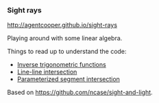 ### Sight rays

http://agentcooper.github.io/sight-rays

Playing around with some linear algebra.

Things to read up to understand the code:

- [Inverse trigonometric functions](https://en.wikipedia.org/wiki/Inverse_trigonometric_functions)
- [Line-line intersection](https://en.wikipedia.org/wiki/Line%E2%80%93line_intersection)
- [Parameterized segment intersection](http://stackoverflow.com/questions/563198/how-do-you-detect-where-two-line-segments-intersect/565282#565282)

Based on https://github.com/ncase/sight-and-light.
